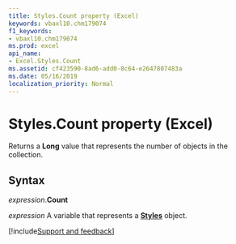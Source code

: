 ```yaml
---
title: Styles.Count property (Excel)
keywords: vbaxl10.chm179074
f1_keywords:
- vbaxl10.chm179074
ms.prod: excel
api_name:
- Excel.Styles.Count
ms.assetid: cf423590-8ad6-add0-8c64-e2647807483a
ms.date: 05/16/2019
localization_priority: Normal
---
```



# Styles.Count property (Excel)

Returns a **Long** value that represents the number of objects in the collection.


## Syntax

_expression_.**Count**

_expression_ A variable that represents a **[Styles](Excel.Styles.md)** object.




[!include[Support and feedback](~/includes/feedback-boilerplate.md)]